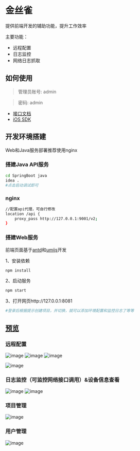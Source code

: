 # 金丝雀

提供前端开发的辅助功能，提升工作效率

主要功能：
- 远程配置
- 日志监控
- 网络日志抓取

## 如何使用

 > 管理员账号: admin 

 > 密码: admin

- [接口文档](SpringBoot)
- [iOS SDK](https://github.com/BinaryParadise/Canary)

## 开发环境搭建

Web和Java服务部署推荐使用nginx

### 搭建Java API服务

```bash
cd SpringBoot java
idea .
#点击启动调试即可
```

### nginx

```bash
//配置api代理，可自行修改
location /api {
	proxy_pass http://127.0.0.1:9001/v2;
}
```



### 搭建Web服务

前端页面基于[antd](http://ant-design.gitee.io/)和[umijs](umijs.org/zh/guide/getting-started.html)开发

1、安装依赖

```bash
npm install
```

2、启动服务

```bash
npm start
```

3、打开网页http://127.0.0.1:8081

```bash
#登录后根据提示创建项目，并切换，就可以添加环境配置和监控日志了等等
```



## [预览](http://127.0.0.1:8000)

### 远程配置

![image](https://user-images.githubusercontent.com/8289395/83214277-c4f86180-a196-11ea-8656-39c83808387b.png)
![image](https://user-images.githubusercontent.com/8289395/83214335-eeb18880-a196-11ea-9ea8-9aa82bb35a01.png)
![image](https://user-images.githubusercontent.com/8289395/83214360-fec96800-a196-11ea-8ff8-fbb4ee62787d.png)


![image](https://user-images.githubusercontent.com/8289395/58154303-e4b39a80-7ca3-11e9-80ca-b8e0af1b0ec8.png)

### 日志监控（可监控网络接口调用）&设备信息查看

![image](https://user-images.githubusercontent.com/8289395/83214577-82835480-a197-11ea-8571-9735df093f28.png)
![image](https://user-images.githubusercontent.com/8289395/83214834-2240e280-a198-11ea-94fc-0f0762224dff.png)


### 项目管理

![image](https://user-images.githubusercontent.com/8289395/83214440-2ae4e900-a197-11ea-9385-38eee08af08b.png)

### 用户管理

![image](https://user-images.githubusercontent.com/8289395/83214395-143e9200-a197-11ea-8554-dd841ee05dc8.png)